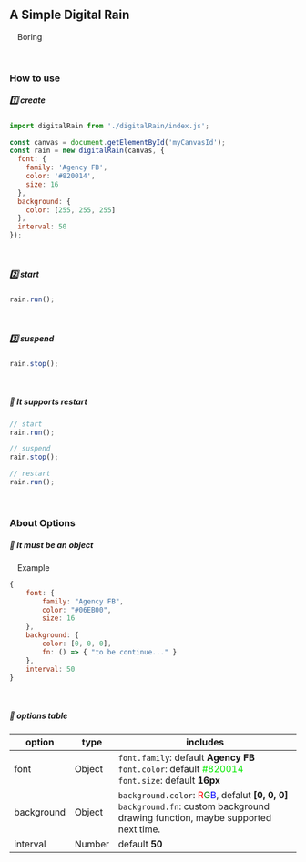 ## A Simple Digital Rain
&emsp;Boring


<br/>


### How to use

##### :one: create
```js
import digitalRain from './digitalRain/index.js';

const canvas = document.getElementById('myCanvasId');
const rain = new digitalRain(canvas, {
  font: {
    family: 'Agency FB',
    color: '#820014',
    size: 16
  },
  background: {
    color: [255, 255, 255]
  },
  interval: 50
});
```
<br/>

##### :two: start

```js
rain.run();
```
<br/>

##### :three: suspend

```js
rain.stop();
```
<br/>

##### :arrows_counterclockwise: It supports restart

```js
// start
rain.run();

// suspend
rain.stop();

// restart
rain.run();
```


<br/>


### About Options

##### :closed_book: It must be an object
&emsp;Example
```js
{
    font: {
        family: "Agency FB",
        color: "#06EB00",
        size: 16
    },
    background: {
        color: [0, 0, 0],
        fn: () => { "to be continue..." }
    },
    interval: 50
}
```
<br/>

##### :green_book: options table
option | type | includes
------ | ---- | --------
font | Object | `font.family`: default **Agency FB**<br/>`font.color`: default <font color='#06EB00'>#820014</font><br/>`font.size`: default **16px**
background | Object | `background.color`: <font color='red'>R</font><font color='green'>G</font><font color='blue'>B</font>, defalut **[0, 0, 0]**<br/>`background.fn`: custom background drawing function, maybe supported next time.
interval | Number | default **50**
